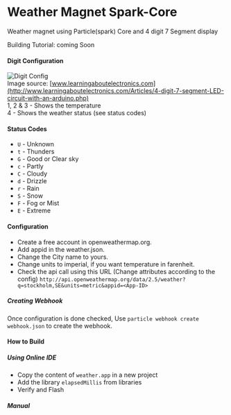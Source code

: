 Weather Magnet Spark-Core
=========================
Weather magnet using Particle(spark) Core
and 4 digit 7 Segment display

Building Tutorial: coming Soon
#### Digit Configuration
![Digit Config](http://www.learningaboutelectronics.com/images/4-digit-7-segment-LED-display.png)<br/>
Image source: [www.learningaboutelectronics.com](http://www.learningaboutelectronics.com/Articles/4-digit-7-segment-LED-circuit-with-an-arduino.php) <br/>
1, 2 & 3 	- 	Shows the temperature<br/>
4		- 	Shows the weather status (see status codes)<br/>
#### Status Codes
* `U`	-	Unknown
* `t`	-	Thunders
* `G`	-	Good or Clear sky
* `c`	-	Partly 
* `C`	-	Cloudy
* `d`	-	Drizzle
* `r`	-	Rain
* `S`	-	Snow
* `F`	-	Fog or Mist
* `E`	-	Extreme


#### Configuration
* Create a free account in openweathermap.org.
* Add appid in the weather.json.
* Change the City name to yours.
* Change units to imperial, if you want temperature in farenheit.
* Check the api call using this URL (Change attributes according to the config)
`http://api.openweathermap.org/data/2.5/weather?q=stockholm,SE&units=metric&appid=<App-ID>`

##### Creating Webhook
Once configuration is done checked, Use `particle webhook create webhook.json` to create the webhook.

#### How to Build
##### Using Online IDE
* Copy the content of `weather.app` in a new project
* Add the library `elapsedMillis` from libraries
* Verify and Flash 

##### Manual